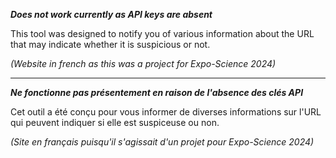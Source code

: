 ***Does not work currently as API keys are absent***

This tool was designed to notify you of various information about the URL that may indicate whether it is suspicious or not.

*(Website in french as this was a project for Expo-Science 2024)*

***

***Ne fonctionne pas présentement en raison de l'absence des clés API***

Cet outil a été conçu pour vous informer de diverses informations sur l'URL qui peuvent indiquer si elle est suspiceuse ou non.

*(Site en français puisqu'il s'agissait d'un projet pour Expo-Science 2024)*


